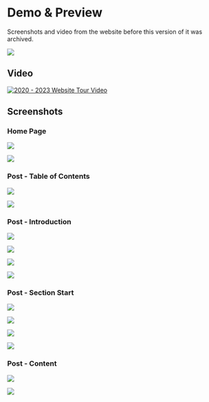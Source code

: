 # Demo & Preview
Screenshots and video from the website before this version of it was archived.

![](images/banner.png)


## Video

[![2020 - 2023 Website Tour Video](https://img.youtube.com/vi/wwpGQ3SVj4U/0.jpg)](https://youtu.be/wwpGQ3SVj4U)

## Screenshots

### Home Page
![](images/home-dark.png)

![](images/home-light.png)

### Post - Table of Contents
![](images/toc-dark.png)

![](images/home-dark.png)

### Post - Introduction
![](images/intro-dark.png)

![](images/intro-light.png)

![](images/intro2-dark.png)

![](images/intro2-light.png)

### Post - Section Start
![](images/section-start-dark.png)

![](images/section-start-light.png)

![](images/section-start2-dark.png)

![](images/section-start2-light.png)

### Post - Content
![](images/content-dark.png)

![](images/content-light.png)